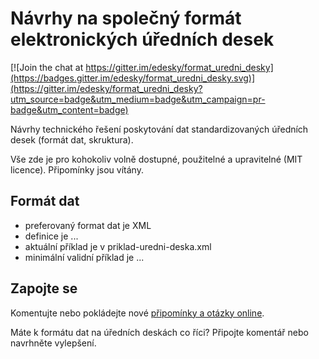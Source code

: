# Návrhy na společný formát elektronických úředních desek

[![Join the chat at https://gitter.im/edesky/format_uredni_desky](https://badges.gitter.im/edesky/format_uredni_desky.svg)](https://gitter.im/edesky/format_uredni_desky?utm_source=badge&utm_medium=badge&utm_campaign=pr-badge&utm_content=badge)

Návrhy technického řešení poskytování dat standardizovaných úředních desek (formát dat, skruktura).

Vše zde je pro kohokoliv volně dostupné, použitelné a upravitelné (MIT licence). Připomínky jsou vítány.

## Formát dat

- preferovaný format dat je XML
- definice je ...
- aktuální příklad je v priklad-uredni-deska.xml
- minimální validní příklad je ...

## Zapojte se

Komentujte nebo pokládejte nové [připomínky a otázky online](https://github.com/edesky/format_uredni_desky/issues).

Máte k formátu dat na úředních deskách co říci? Připojte komentář nebo navrhněte vylepšení.
